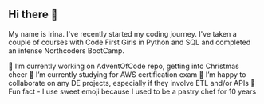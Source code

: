 ## Hi there 👋
My name is Irina. I've recently started my coding journey.
I've taken a couple of courses with Code First Girls in Python and SQL 
and completed an intense Northcoders BootCamp.

🍰 I’m currently working on AdventOfCode repo, getting into Christmas cheer
🍫 I’m currently studying for AWS certification exam
🍪 I’m happy to collaborate on any DE projects, especially  if they involve ETL and/or APIs
🧁 Fun fact - I use sweet emoji because I used to be a pastry chef for 10 years


<!--
**yellowchimney/yellowchimney** is a ✨ _special_ ✨ repository because its `README.md` (this file) appears on your GitHub profile.

Here are some ideas to get you started:

- 🔭 I’m currently working on ...
- 🌱 I’m currently learning ...
- 👯 I’m looking to collaborate on ...
- 🤔 I’m looking for help with ...
- 💬 Ask me about ...
- 📫 How to reach me: ...
- 😄 Pronouns: ...
- ⚡ Fun fact: ...
-->
